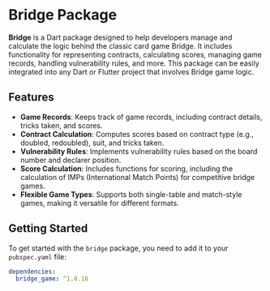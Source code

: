 <!--
This README describes the package. If you publish this package to pub.dev,
this README's contents appear on the landing page for your package.

For information about how to write a good package README, see the guide for
[writing package pages](https://dart.dev/tools/pub/writing-package-pages).

For general information about developing packages, see the Dart guide for
[creating packages](https://dart.dev/guides/libraries/create-packages)
and the Flutter guide for
[developing packages and plugins](https://flutter.dev/to/develop-packages).
-->

# Bridge Package

**Bridge** is a Dart package designed to help developers manage and calculate the logic behind the classic card game Bridge. It includes functionality for representing contracts, calculating scores, managing game records, handling vulnerability rules, and more. This package can be easily integrated into any Dart or Flutter project that involves Bridge game logic.

## Features

- **Game Records**: Keeps track of game records, including contract details, tricks taken, and scores.
- **Contract Calculation**: Computes scores based on contract type (e.g., doubled, redoubled), suit, and tricks taken.
- **Vulnerability Rules**: Implements vulnerability rules based on the board number and declarer position.
- **Score Calculation**: Includes functions for scoring, including the calculation of IMPs (International Match Points) for competitive bridge games.
- **Flexible Game Types**: Supports both single-table and match-style games, making it versatile for different formats.

## Getting Started

To get started with the `bridge` package, you need to add it to your `pubspec.yaml` file:

```yaml
dependencies:
  bridge_game: ^1.0.16
